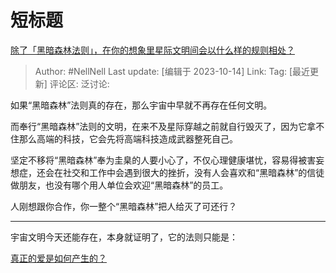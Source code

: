 # 短标题
[除了「黑暗森林法则」，在你的想象里星际文明间会以什么样的规则相处？](https://www.zhihu.com/question/625764204/answer/3249263344)

> Author: #NellNell
> Last update: [编辑于 2023-10-14]
> Link:
> Tag: [最近更新]
> 评论区:
> 泛讨论:

如果“黑暗森林”法则真的存在，那么宇宙中早就不再存在任何文明。

而奉行“黑暗森林”法则的文明，在来不及星际穿越之前就自行毁灭了，因为它拿不住那么高端的科技，它会先将高端科技造成武器整死自己。

坚定不移将“黑暗森林”奉为圭臬的人要小心了，不仅心理健康堪忧，容易得被害妄想症，还会在社交和工作中会遇到很大的挫折，没有人会喜欢和“黑暗森林”的信徒做朋友，也没有哪个用人单位会欢迎“黑暗森林”的员工。

人刚想跟你合作，你一整个“黑暗森林”把人给灭了可还行？

--------------------

宇宙文明今天还能存在，本身就证明了，它的法则只能是：

[真正的爱是如何产生的？](https://www.zhihu.com/question/489771645/answer/2799458956?utm_psn=1696370780726681600)